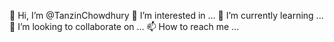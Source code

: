 👋 Hi, I’m @TanzinChowdhury
👀 I’m interested in ...
🌱 I’m currently learning ...
💞️ I’m looking to collaborate on ...
📫 How to reach me ...

